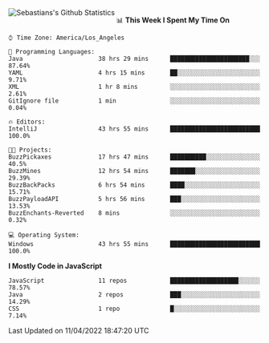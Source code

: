 <a href="https://github.com/AstrosTech">
  <img align="left" src="https://github-readme-stats.vercel.app/api?username=AstrosTech&line_height=27&count_private=false&title_color=57A6FF&text_color=c9cacc&icon_color=57A6FF&bg_color=0D1116&border_color=57A6FF" alt="Sebastians's Github Statistics"/>
</a>

<!--START_SECTION:waka-->
📊 **This Week I Spent My Time On** 

```text
⌚︎ Time Zone: America/Los_Angeles

💬 Programming Languages: 
Java                     38 hrs 29 mins      ██████████████████████░░░   87.64% 
YAML                     4 hrs 15 mins       ██░░░░░░░░░░░░░░░░░░░░░░░   9.71% 
XML                      1 hr 8 mins         ░░░░░░░░░░░░░░░░░░░░░░░░░   2.61% 
GitIgnore file           1 min               ░░░░░░░░░░░░░░░░░░░░░░░░░   0.04%

🔥 Editors: 
IntelliJ                 43 hrs 55 mins      █████████████████████████   100.0%

🐱‍💻 Projects: 
BuzzPickaxes             17 hrs 47 mins      ██████████░░░░░░░░░░░░░░░   40.5% 
BuzzMines                12 hrs 54 mins      ███████░░░░░░░░░░░░░░░░░░   29.39% 
BuzzBackPacks            6 hrs 54 mins       ████░░░░░░░░░░░░░░░░░░░░░   15.71% 
BuzzPayloadAPI           5 hrs 56 mins       ███░░░░░░░░░░░░░░░░░░░░░░   13.53% 
BuzzEnchants-Reverted    8 mins              ░░░░░░░░░░░░░░░░░░░░░░░░░   0.32%

💻 Operating System: 
Windows                  43 hrs 55 mins      █████████████████████████   100.0%

```

**I Mostly Code in JavaScript** 

```text
JavaScript               11 repos            ███████████████████░░░░░░   78.57% 
Java                     2 repos             ███░░░░░░░░░░░░░░░░░░░░░░   14.29% 
CSS                      1 repo              █░░░░░░░░░░░░░░░░░░░░░░░░   7.14%

```



 Last Updated on 11/04/2022 18:47:20 UTC
<!--END_SECTION:waka-->
